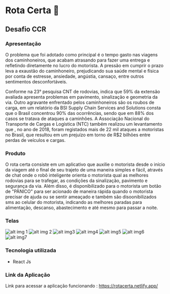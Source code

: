 # Rota Certa 🚛

## Desafio CCR

### Apresentação

<p>O problema que foi adotado como principal é o tempo
gasto nas viagens dos caminhoneiros, que acabam
atrasando para fazer uma entrega e refletindo diretamente
no lucro do motorista. A pressão em cumprir o prazo leva
a exaustão do caminhoneiro, prejudicando sua saúde
mental e física por conta de estresse, ansiedade,
angústia, cansaço, entre outros sentimentos
desconfortáveis.
</p>
<p>
Conforme na 23° pesquisa CNT de rodovias, indica que
59% da extensão avaliada apresenta problemas em
pavimento, sinalização e geometria da via. Outro
agravante enfrentado pelos caminhoneiros são os roubos
de carga, em um relatório da BSI Supply Chain Services
and Solutions consta que o Brasil concentrou 90% das
ocorrências, sendo que em 88% dos casos se tratava de
ataques a caminhões. A Associação Nacional do
Transporte de Cargas e Logística (NTC) também realizou
um levantamento que , no ano de 2018, foram registados
mais de 22 mil ataques a motoristas no Brasil, que
resultou em um prejuízo em torno de R$2 bilhões entre
perdas de veículos e cargas.

</p>

### Produto

<p>O rota certa consiste em um aplicativo que auxilie o motorista desde o início da viagem até o final de seu trajeto de uma maneira simples e fácil, através de chat onde o robô inteligente orienta o motorista qual as melhores rodovias para se trafegar, as condições da sinalização, pavimento e segurança da via. Além disso, é disponibilizado para o motorista um botão de "PÂNICO" para ser acionado de maneira rápida quando o motorista precisar de ajuda ou se sentir ameaçado e também são disoonibilizados sms ao celular do motorista, indicando as melhores paradas para alimentação, descanso, abastecimento e até mesmo para passar a noite.</p>

### Telas


![alt img 1](https://github.com/kleidimilson/Rota-certa/blob/master/Telas/Capturar.PNG?raw=true) 
![alt img 2](https://github.com/kleidimilson/Rota-certa/blob/master/Telas/imagem2.PNG?raw=true)
![alt img3](https://github.com/kleidimilson/Rota-certa/blob/master/Telas/imagem3.PNG?raw=true)
![alt img4](https://github.com/kleidimilson/Rota-certa/blob/master/Telas/imagem4.PNG?raw=true)
![alt img5](https://github.com/kleidimilson/Rota-certa/blob/master/Telas/imagem5.PNG?raw=true)
![alt img6](https://github.com/kleidimilson/Rota-certa/blob/master/Telas/imagem6.PNG?raw=true)
![alt img7](https://github.com/kleidimilson/Rota-certa/blob/master/Telas/imagem7.PNG?raw=true)


### Tecnologia utilizada
<ul>
    <li>React Js</li>
    
</ul>

### Link da Aplicação

Link para acessar a aplicação funcionando : https://rotacerta.netlify.app/

